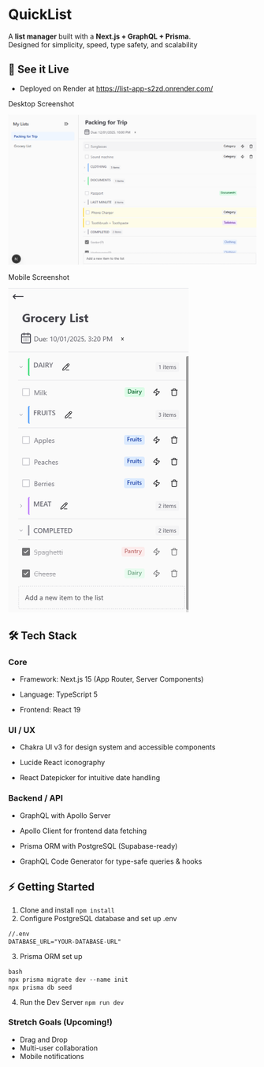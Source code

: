 # QuickList

A  **list manager** built with a **Next.js + GraphQL + Prisma**.  
Designed for simplicity, speed, type safety, and scalability
## 📸 See it Live
- Deployed on Render at https://list-app-s2zd.onrender.com/

Desktop Screenshot

![Desktop-screenshot](./docs/web-screenshot.png)

Mobile Screenshot 

![Mobile-screenshot](./docs/mobile-screenshot.png)

## 🛠 Tech Stack
### Core

- Framework: Next.js 15
 (App Router, Server Components)

- Language: TypeScript 5

- Frontend: React 19

### UI / UX

- Chakra UI v3
 for design system and accessible components

- Lucide React iconography

- React Datepicker
 for intuitive date handling



### Backend / API

- GraphQL
 with Apollo Server

- Apollo Client
 for frontend data fetching

- Prisma ORM
 with PostgreSQL (Supabase-ready)

- GraphQL Code Generator
 for type-safe queries & hooks

## ⚡ Getting Started
1. Clone and install `npm install`
2. Configure PostgreSQL database and set up .env

```
//.env
DATABASE_URL="YOUR-DATABASE-URL"
```
3. Prisma ORM set up
```
bash
npx prisma migrate dev --name init
npx prisma db seed
```
4. Run the Dev Server ```npm run dev```

### Stretch Goals (Upcoming!)
- Drag and Drop
- Multi-user collaboration
- Mobile notifications